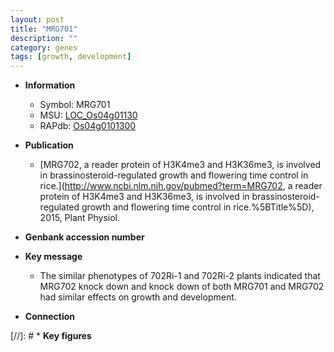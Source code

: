 ```yaml
---
layout: post
title: "MRG701"
description: ""
category: genes
tags: [growth, development]
---
```


* **Information**  
    + Symbol: MRG701  
    + MSU: [LOC_Os04g01130](http://rice.plantbiology.msu.edu/cgi-bin/ORF_infopage.cgi?orf=LOC_Os04g01130)  
    + RAPdb: [Os04g0101300](http://rapdb.dna.affrc.go.jp/viewer/gbrowse_details/irgsp1?name=Os04g0101300)  

* **Publication**  
    + [MRG702, a reader protein of H3K4me3 and H3K36me3, is involved in brassinosteroid-regulated growth and flowering time control in rice.](http://www.ncbi.nlm.nih.gov/pubmed?term=MRG702, a reader protein of H3K4me3 and H3K36me3, is involved in brassinosteroid-regulated growth and flowering time control in rice.%5BTitle%5D), 2015, Plant Physiol.

* **Genbank accession number**  

* **Key message**  
    + The similar phenotypes of 702Ri-1 and 702Ri-2 plants indicated that MRG702 knock down and knock down of both MRG701 and MRG702 had similar effects on growth and development.

* **Connection**  

[//]: # * **Key figures**  


